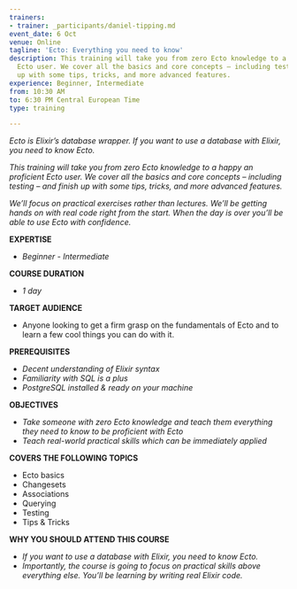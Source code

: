 ```yaml
---
trainers:
- trainer: _participants/daniel-tipping.md
event_date: 6 Oct
venue: Online
tagline: 'Ecto: Everything you need to know'
description: This training will take you from zero Ecto knowledge to a happy an proficient
  Ecto user. We cover all the basics and core concepts – including testing – and finish
  up with some tips, tricks, and more advanced features.
experience: Beginner, Intermediate
from: 10:30 AM
to: 6:30 PM Central European Time
type: training

---
```

_Ecto is Elixir’s database wrapper. If you want to use a database with Elixir, you need to know Ecto._

_This training will take you from zero Ecto knowledge to a happy an proficient Ecto user. We cover all the basics and core concepts – including testing – and finish up with some tips, tricks, and more advanced features._

_We’ll focus on practical exercises rather than lectures. We’ll be getting hands on with real code right from the start. When the day is over you’ll be able to use Ecto with confidence._

**EXPERTISE**

* _Beginner - Intermediate_

**COURSE DURATION**

* _1 day_

**TARGET AUDIENCE**

* Anyone looking to get a firm grasp on the fundamentals of Ecto and to learn a few cool things you can do with it.

**PREREQUISITES**

* _Decent understanding of Elixir syntax_
* _Familiarity with SQL is a plus_
* _PostgreSQL installed & ready on your machine_

**OBJECTIVES**

* _Take someone with zero Ecto knowledge and teach them everything they need to know to be proficient with Ecto_
* _Teach real-world practical skills which can be immediately applied_

**COVERS THE FOLLOWING TOPICS**

* Ecto basics
* Changesets
* Associations
* Querying
* Testing
* Tips & Tricks

**WHY YOU SHOULD ATTEND THIS COURSE**

* _If you want to use a database with Elixir, you need to know Ecto._
* _Importantly, the course is going to focus on practical skills above everything else. You’ll be learning by writing real Elixir code._